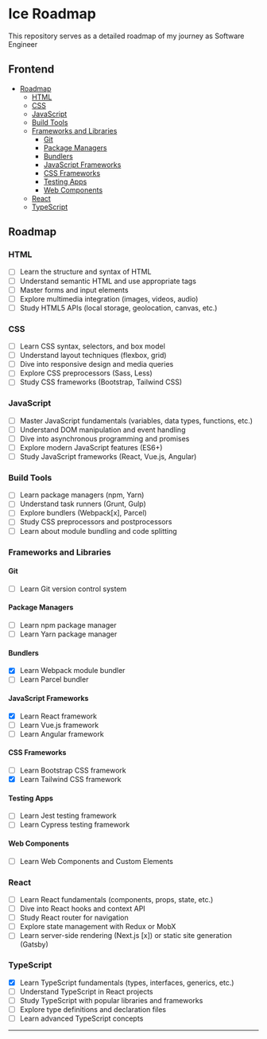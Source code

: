 # Ice Roadmap

This repository serves as a detailed roadmap of my journey as Software Engineer

## Frontend

- [Roadmap](#roadmap)
  - [HTML](#html)
  - [CSS](#css)
  - [JavaScript](#javascript)
  - [Build Tools](#build-tools)
  - [Frameworks and Libraries](#frameworks-and-libraries)
    - [Git](#git)
    - [Package Managers](#package-managers)
    - [Bundlers](#bundlers)
    - [JavaScript Frameworks](#javascript-frameworks)
    - [CSS Frameworks](#css-frameworks)
    - [Testing Apps](#testing-apps)
    - [Web Components](#web-components)
  - [React](#react)
  - [TypeScript](#typescript)


## Roadmap

### HTML

- [ ] Learn the structure and syntax of HTML
- [ ] Understand semantic HTML and use appropriate tags
- [ ] Master forms and input elements
- [ ] Explore multimedia integration (images, videos, audio)
- [ ] Study HTML5 APIs (local storage, geolocation, canvas, etc.)

### CSS

- [ ] Learn CSS syntax, selectors, and box model
- [ ] Understand layout techniques (flexbox, grid)
- [ ] Dive into responsive design and media queries
- [ ] Explore CSS preprocessors (Sass, Less)
- [ ] Study CSS frameworks (Bootstrap, Tailwind CSS)

### JavaScript

- [ ] Master JavaScript fundamentals (variables, data types, functions, etc.)
- [ ] Understand DOM manipulation and event handling
- [ ] Dive into asynchronous programming and promises
- [ ] Explore modern JavaScript features (ES6+)
- [ ] Study JavaScript frameworks (React, Vue.js, Angular)

### Build Tools

- [ ] Learn package managers (npm, Yarn)
- [ ] Understand task runners (Grunt, Gulp)
- [ ] Explore bundlers (Webpack[x], Parcel)
- [ ] Study CSS preprocessors and postprocessors
- [ ] Learn about module bundling and code splitting

### Frameworks and Libraries

#### Git

- [ ] Learn Git version control system

#### Package Managers

- [ ] Learn npm package manager
- [ ] Learn Yarn package manager

#### Bundlers

- [x] Learn Webpack module bundler
- [ ] Learn Parcel bundler

#### JavaScript Frameworks

- [x] Learn React framework
- [ ] Learn Vue.js framework
- [ ] Learn Angular framework

#### CSS Frameworks

- [ ] Learn Bootstrap CSS framework
- [x] Learn Tailwind CSS framework

#### Testing Apps

- [ ] Learn Jest testing framework
- [ ] Learn Cypress testing framework

#### Web Components

- [ ] Learn Web Components and Custom Elements

### React

- [ ] Learn React fundamentals (components, props, state, etc.)
- [ ] Dive into React hooks and context API
- [ ] Study React router for navigation
- [ ] Explore state management with Redux or MobX
- [ ] Learn server-side rendering (Next.js [x]) or static site generation (Gatsby)

### TypeScript

- [x] Learn TypeScript fundamentals (types, interfaces, generics, etc.)
- [ ] Understand TypeScript in React projects
- [ ] Study TypeScript with popular libraries and frameworks
- [ ] Explore type definitions and declaration files
- [ ] Learn advanced TypeScript concepts

__________________________________________________
